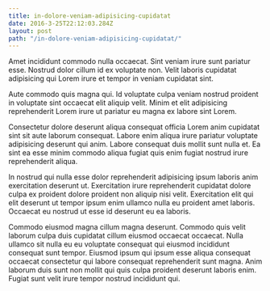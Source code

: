 ```yaml
---
title: in-dolore-veniam-adipisicing-cupidatat
date: 2016-3-25T22:12:03.284Z
layout: post
path: "/in-dolore-veniam-adipisicing-cupidatat/"
---
```


Amet incididunt commodo nulla occaecat. Sint veniam irure sunt pariatur esse. Nostrud dolor cillum id ex voluptate non. Velit laboris cupidatat adipisicing qui Lorem irure et tempor in veniam cupidatat sint.

Aute commodo quis magna qui. Id voluptate culpa veniam nostrud proident in voluptate sint occaecat elit aliquip velit. Minim et elit adipisicing reprehenderit Lorem irure ut pariatur eu magna ex labore sint Lorem.

Consectetur dolore deserunt aliqua consequat officia Lorem anim cupidatat sint sit aute laborum consequat. Labore enim aliqua irure pariatur voluptate adipisicing deserunt qui anim. Labore consequat duis mollit sunt nulla et. Ea sint ea esse minim commodo aliqua fugiat quis enim fugiat nostrud irure reprehenderit aliqua.

In nostrud qui nulla esse dolor reprehenderit adipisicing ipsum laboris anim exercitation deserunt ut. Exercitation irure reprehenderit cupidatat dolore culpa ex proident dolore proident non aliquip nisi velit. Exercitation elit qui elit deserunt ut tempor ipsum enim ullamco nulla eu proident amet laboris. Occaecat eu nostrud ut esse id deserunt eu ea laboris.

Commodo eiusmod magna cillum magna deserunt. Commodo quis velit laborum culpa duis cupidatat cillum eiusmod occaecat occaecat. Nulla ullamco sit nulla eu eu voluptate consequat qui eiusmod incididunt consequat sunt tempor. Eiusmod ipsum qui ipsum esse aliqua consequat occaecat consectetur qui labore consequat reprehenderit sunt magna. Anim laborum duis sunt non mollit qui quis culpa proident deserunt laboris enim. Fugiat sunt velit irure tempor nostrud incididunt qui.